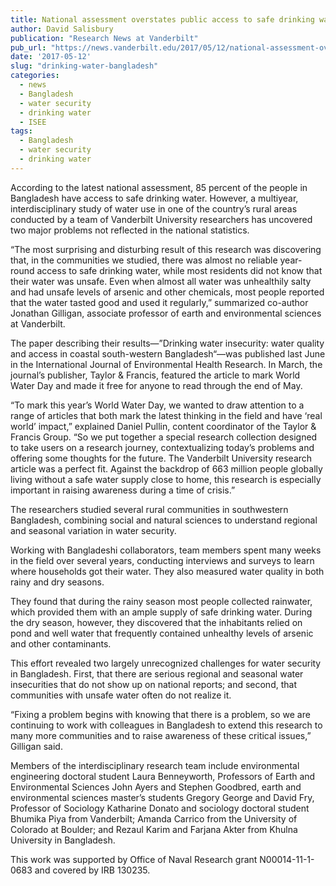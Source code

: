 ```yaml
---
title: National assessment overstates public access to safe drinking water in Bangladesh
author: David Salisbury
publication: "Research News at Vanderbilt"
pub_url: "https://news.vanderbilt.edu/2017/05/12/national-assessment-overstates-public-access-to-safe-drinking-water-in-bangladesh/"
date: '2017-05-12'
slug: "drinking-water-bangladesh"
categories:
  - news
  - Bangladesh
  - water security
  - drinking water
  - ISEE
tags:
  - Bangladesh
  - water security
  - drinking water
---
```


According to the latest national assessment, 85 percent of the people in Bangladesh have access to safe drinking water. However, a multiyear, interdisciplinary study of water use in one of the country’s rural areas conducted by a team of Vanderbilt University researchers has uncovered two major problems not reflected in the national statistics.

“The most surprising and disturbing result of this research was discovering that, in the communities we studied, there was almost no reliable year-round access to safe drinking water, while most residents did not know that their water was unsafe. Even when almost all water was unhealthily salty and had unsafe levels of arsenic and other chemicals, most people reported that the water tasted good and used it regularly,” summarized co-author Jonathan Gilligan, associate professor of earth and environmental sciences at Vanderbilt.

<!--more-->

The paper describing their results—”Drinking water insecurity: water quality and access in coastal south-western Bangladesh“—was published last June in the International Journal of Environmental Health Research. In March, the journal’s publisher, Taylor & Francis, featured the article to mark World Water Day and made it free for anyone to read through the end of May.

“To mark this year’s World Water Day, we wanted to draw attention to a range of articles that both mark the latest thinking in the field and have ‘real world’ impact,” explained Daniel Pullin, content coordinator of the Taylor & Francis Group. “So we put together a special research collection designed to take users on a research journey, contextualizing today’s problems and offering some thoughts for the future. The Vanderbilt University research article was a perfect fit. Against the backdrop of 663 million people globally living without a safe water supply close to home, this research is especially important in raising awareness during a time of crisis.”

The researchers studied several rural communities in southwestern Bangladesh, combining social and natural sciences to understand regional and seasonal variation in water security.

Working with Bangladeshi collaborators, team members spent many weeks in the field over several years, conducting interviews and surveys to learn where households got their water. They also measured water quality in both rainy and dry seasons.

They found that during the rainy season most people collected rainwater, which provided them with an ample supply of safe drinking water. During the dry season, however, they discovered that the inhabitants relied on pond and well water that frequently contained unhealthy levels of arsenic and other contaminants.

This effort revealed two largely unrecognized challenges for water security in Bangladesh. First, that there are serious regional and seasonal water insecurities that do not show up on national reports; and second, that communities with unsafe water often do not realize it.

“Fixing a problem begins with knowing that there is a problem, so we are continuing to work with colleagues in Bangladesh to extend this research to many more communities and to raise awareness of these critical issues,” Gilligan said.

Members of the interdisciplinary research team include environmental engineering doctoral student Laura Benneyworth, Professors of Earth and Environmental Sciences John Ayers and Stephen Goodbred, earth and environmental sciences master’s students Gregory George and David Fry, Professor of Sociology Katharine Donato and sociology doctoral student Bhumika Piya from Vanderbilt; Amanda Carrico from the University of Colorado at Boulder; and Rezaul Karim and Farjana Akter from Khulna University in Bangladesh.

This work was supported by Office of Naval Research grant N00014-11-1-0683 and covered by IRB 130235.
